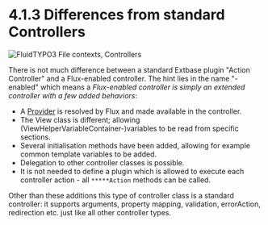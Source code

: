 4.1.3 Differences from standard Controllers
===========================================

![FluidTYPO3 File contexts, Controllers](../Images/FileContext/Controllers.svgz)

There is not much difference between a standard Extbase plugin "Action Controller" and a Flux-enabled controller. The hint lies in
the name "-enabled" which means a _Flux-enabled controller is simply an extended controller with a few added behaviors_:

* A [Provider](../3.2.CustomFluxProviders/3.2.1.UseCasesProviders.md) is resolved by Flux and made available in the controller.
* The View class is different; allowing (ViewHelperVariableContainer-)variables to be read from specific sections.
* Several initialisation methods have been added, allowing for example common template variables to be added.
* Delegation to other controller classes is possible.
* It is not needed to define a plugin which is allowed to execute each controller action - all `*****Action` methods can be called.

Other than these additions this type of controller class is a standard controller: it supports arguments, property mapping,
validation, errorAction, redirection etc. just like all other controller types.
